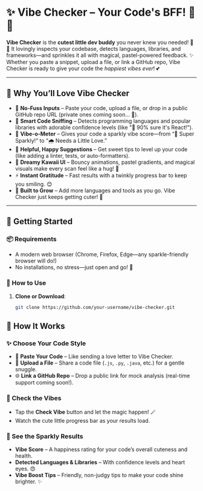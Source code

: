 # ✨ Vibe Checker – Your Code's BFF! 💖🐾

**Vibe Checker** is the **cutest little dev buddy** you never knew you needed! 🧸🌈 It lovingly inspects your codebase, detects languages, libraries, and frameworks—and sprinkles it all with magical, pastel-powered feedback. ✨ Whether you paste a snippet, upload a file, or link a GitHub repo, Vibe Checker is ready to give your code the *happiest vibes ever*! 💕

---

## 🌼 Why You’ll Love Vibe Checker

- 💫 **No-Fuss Inputs** – Paste your code, upload a file, or drop in a public GitHub repo URL (private ones coming soon… 🤫).
- 🧠 **Smart Code Sniffing** – Detects programming languages and popular libraries with adorable confidence levels (like "💖 90% sure it's React!").
- 💟 **Vibe-o-Meter** – Gives your code a sparkly vibe score—from “🌈 Super Sparkly!” to “🌧 Needs a Little Love.”
- 🌷 **Helpful, Happy Suggestions** – Get sweet tips to level up your code (like adding a linter, tests, or auto-formatters).
- 🎀 **Dreamy Kawaii UI** – Bouncy animations, pastel gradients, and magical visuals make every scan feel like a hug! 🦄
- ⚡ **Instant Gratitude** – Fast results with a twinkly progress bar to keep you smiling. 😊
- 🌸 **Built to Grow** – Add more languages and tools as you go. Vibe Checker just keeps getting cuter! 💫

---

## 🐣 Getting Started

### 📦 Requirements

- A modern web browser (Chrome, Firefox, Edge—any sparkle-friendly browser will do!)
- No installations, no stress—just open and go! 🌟

### 🧁 How to Use

1. **Clone or Download**:
   ```bash
   git clone https://github.com/your-username/vibe-checker.git


## 🎠 How It Works

### ✨ Choose Your Code Style

- 💌 **Paste Your Code** – Like sending a love letter to Vibe Checker.
- 🧸 **Upload a File** – Share a code file (`.js`, `.py`, `.java`, etc.) for a gentle snuggle.
- 🌐 **Link a GitHub Repo** – Drop a public link for mock analysis (real-time support coming soon!).

### 💫 Check the Vibes

- Tap the **Check Vibe** button and let the magic happen! 🪄  
- Watch the cute little progress bar as your results load.

### 🌈 See the Sparkly Results

- **Vibe Score** – A happiness rating for your code’s overall cuteness and health.
- **Detected Languages & Libraries** – With confidence levels and heart eyes. 😍
- **Vibe Boost Tips** – Friendly, non-judgy tips to make your code shine brighter. ✨


   
